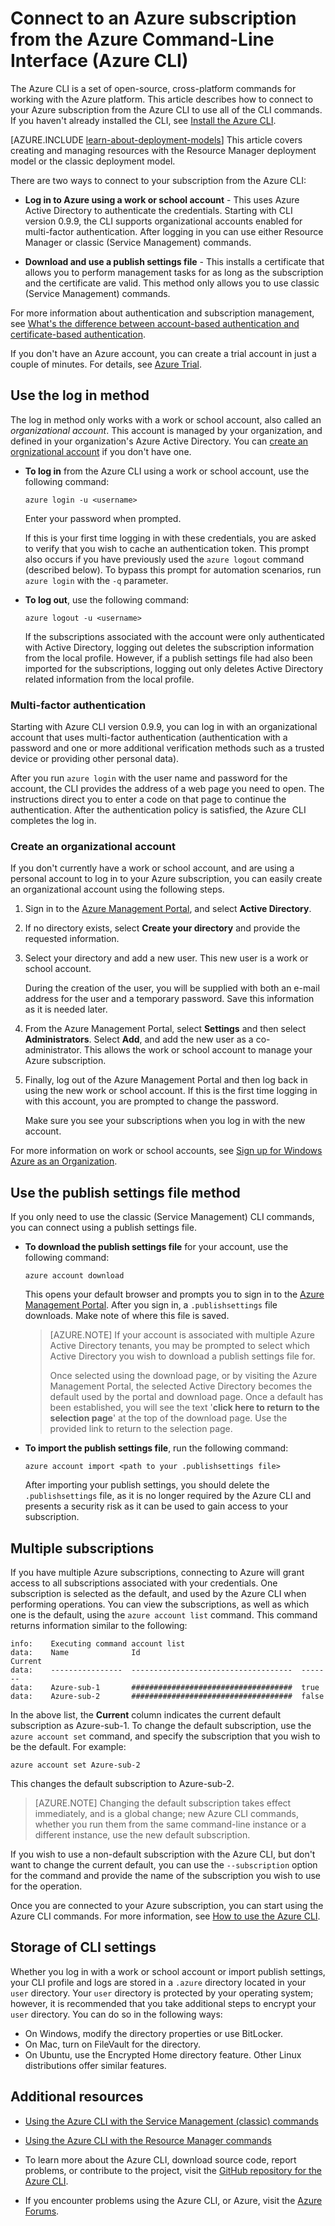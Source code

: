 <properties
	pageTitle="Log in to Azure from the CLI | Windows Azure"
	description="Connect to your Azure subscription from the Azure Command-Line Interface (Azure CLI) for Mac, Linux, and Windows"
	editor="tysonn"
	manager="timlt"
	documentationCenter=""
	authors="dlepow"
	services=""
	tags="azure-resource-manager,azure-service-management"/>

<tags
	ms.service="multiple"
	ms.date="09/18/2015"
	wacn.date=""/>

# Connect to an Azure subscription from the Azure Command-Line Interface (Azure CLI)

The Azure CLI is a set of open-source, cross-platform commands for working with the Azure platform. This article describes how to connect to your Azure subscription from the Azure CLI to use all of the CLI commands. If you haven't already installed the CLI, see [Install the Azure CLI](/documentation/articles/xplat-cli-install).

[AZURE.INCLUDE [learn-about-deployment-models](../includes/learn-about-deployment-models-include.md)] This article covers creating and managing resources with the Resource Manager deployment model or the classic deployment model.

There are two ways to connect to your subscription from the Azure CLI:

* **Log in to Azure using a work or school account** - This uses Azure Active Directory to authenticate the credentials. Starting with CLI version 0.9.9, the CLI supports organizational accounts enabled for multi-factor authentication. After logging in you can use either Resource Manager or classic (Service Management) commands.

* **Download and use a publish settings file** - This installs a certificate that allows you to perform management tasks for as long as the subscription and the certificate are valid. This method only allows you to use classic (Service Management) commands.

For more information about authentication and subscription management, see [What's the difference between account-based authentication and certificate-based authentication][authandsub].

If you don't have an Azure account, you can create a trial account in just a couple of minutes. For details, see [Azure Trial][free-trial].


## Use the log in method

The log in method only works with a work or school account, also called an *organizational account*. This account is managed by your organization, and defined in your organization's Azure Active Directory. You can [create an orgnizational account](#create-an-organizational-account) if you don't have one.


* **To log in** from the Azure CLI using a work or school account, use the following command:

	```
	azure login -u <username>
	```

	Enter your password when prompted.

	If this is your first time logging in with these credentials, you are asked to verify that you wish to cache an authentication token. This prompt also occurs if you have previously used the `azure logout` command (described below). To bypass this prompt for automation scenarios, run `azure login` with the `-q` parameter.

* **To log out**, use the following command:

	```
	azure logout -u <username>
	```

	If the subscriptions associated with the account were only authenticated with Active Directory, logging out deletes the subscription information from the local profile. However, if a publish settings file had also been imported for the subscriptions, logging out only deletes Active Directory related information from the local profile.

### Multi-factor authentication
Starting with Azure CLI version 0.9.9, you can log in with an organizational account that uses multi-factor authentication (authentication with a password and one or more additional verification methods such as a trusted device or providing other personal data).

After you run `azure login` with the user name and password for the account, the CLI provides the address of a web page you need to open. The instructions direct you to enter a code on that page to continue the authentication. After the authentication policy is satisfied, the Azure CLI completes the log in.


### Create an organizational account

If you don't currently have a work or school account, and are using a personal account to log in to your Azure subscription, you can easily create an organizational account using the following steps.

1. Sign in to the [Azure Management Portal][portal], and select **Active Directory**.

2. If no directory exists, select **Create your directory** and provide the requested information.

3. Select your directory and add a new user. This new user is a work or school account.

	During the creation of the user, you will be supplied with both an e-mail address for the user and a temporary password. Save this information as it is needed later.

4. From the Azure Management Portal, select **Settings** and then select **Administrators**. Select **Add**, and add the new user as a co-administrator. This allows the work or school account to manage your Azure subscription.

5. Finally, log out of the Azure Management Portal and then log back in using the new work or school account. If this is the first time logging in with this account, you are prompted to change the password.

	Make sure you see your subscriptions when you log in with the new account.

For more information on work or school accounts, see [Sign up for Windows Azure as an Organization][signuporg].

## Use the publish settings file method

If you only need to use the classic (Service Management) CLI commands, you can connect using a publish settings file.

* **To download the publish settings file** for your account, use the following command:

	```
	azure account download
	```

	This opens your default browser and prompts you to sign in to the [Azure Management Portal][portal]. After you sign in, a `.publishsettings` file downloads. Make note of where this file is saved.

	> [AZURE.NOTE] If your account is associated with multiple Azure Active Directory tenants, you may be prompted to select which Active Directory you wish to download a publish settings file for.
	>
	> Once selected using the download page, or by visiting the Azure Management Portal, the selected Active Directory becomes the default used by the portal and download page. Once a default has been established, you will see the text '__click here to return to the selection page__' at the top of the download page. Use the provided link to return to the selection page.

* **To import the publish settings file**, run the following command:

	```
	azure account import <path to your .publishsettings file>
	```

	After importing your publish settings, you should delete the `.publishsettings` file, as it is no longer required by the Azure CLI and presents a security risk as it can be used to gain access to your subscription.


## Multiple subscriptions

If you have multiple Azure subscriptions, connecting to Azure will grant access to all subscriptions associated with your credentials. One subscription is selected as the default, and used by the Azure CLI when performing operations. You can view the subscriptions, as well as which one is the default, using the `azure account list` command. This command returns information similar to the following:

	info:    Executing command account list
	data:    Name              Id                                    Current
	data:    ----------------  ------------------------------------  -------
	data:    Azure-sub-1       ####################################  true
	data:    Azure-sub-2       ####################################  false

In the above list, the **Current** column indicates the current default subscription as Azure-sub-1. To change the default subscription, use the `azure account set` command, and specify the subscription that you wish to be the default. For example:

	azure account set Azure-sub-2

This changes the default subscription to Azure-sub-2.

> [AZURE.NOTE] Changing the default subscription takes effect immediately, and is a global change; new Azure CLI commands, whether you run them from the same command-line instance or a different instance, use the new default subscription.

If you wish to use a non-default subscription with the Azure CLI, but don't want to change the current default, you can use the `--subscription` option for the command and provide the name of the subscription you wish to use for the operation.

Once you are connected to your Azure subscription, you can start using the Azure CLI commands. For more information, see [How to use the Azure CLI](/documentation/articles/xplat-cli).

## Storage of CLI settings

Whether you log in with a work or school account or import publish settings, your CLI profile and logs are stored in a `.azure` directory located in your `user` directory. Your `user` directory is protected by your operating system; however, it is recommended that you take additional steps to encrypt your `user` directory. You can do so in the following ways:

* On Windows, modify the directory properties or use BitLocker.
* On Mac, turn on FileVault for the directory.
* On Ubuntu, use the Encrypted Home directory feature. Other Linux distributions offer similar features.

## Additional resources

* [Using the Azure CLI with the Service Management (classic) commands][cliasm]

* [Using the Azure CLI with the Resource Manager commands][cliarm]

* To learn more about the Azure CLI, download source code, report problems, or contribute to the project, visit the [GitHub repository for the Azure CLI](https://github.com/azure/azure-xplat-cli).

* If you encounter problems using the Azure CLI, or Azure, visit the [Azure Forums](https://social.msdn.microsoft.com/Forums/zh-cn/home).





[authandsub]: http://msdn.microsoft.com/zh-cn/library/azure/hh531793.aspx#BKMK_AccountVCert
[free-trial]: http://www.windowsazure.cn/pricing/1rmb-trial/
[portal]: https://manage.windowsazure.cn
[signuporg]: /documentation/articles/sign-up-organization
[cliasm]: /documentation/articles/virtual-machines-command-line-tools
[cliarm]: /documentation/articles/xplat-cli-azure-resource-manager
